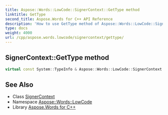 ```yaml
---
title: Aspose::Words::LowCode::SignerContext::GetType method
linktitle: GetType
second_title: Aspose.Words for C++ API Reference
description: 'How to use GetType method of Aspose::Words::LowCode::SignerContext class in C++.'
type: docs
weight: 4000
url: /cpp/aspose.words.lowcode/signercontext/gettype/
---
```

## SignerContext::GetType method




```cpp
virtual const System::TypeInfo & Aspose::Words::LowCode::SignerContext::GetType() const override
```

## See Also

* Class [SignerContext](../)
* Namespace [Aspose::Words::LowCode](../../)
* Library [Aspose.Words for C++](../../../)
